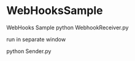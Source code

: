 # WebHooksSample
WebHooks Sample
python WebhookReceiver.py

run in separate window

python Sender.py
